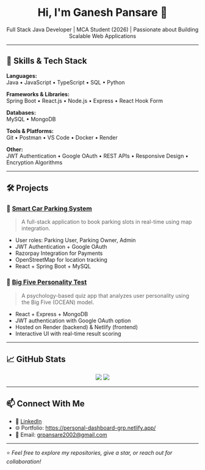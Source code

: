 <h1 align="center">Hi, I'm Ganesh Pansare 👋</h1>

<p align="center">
  Full Stack Java Developer | MCA Student (2026) | Passionate about Building Scalable Web Applications
</p>

---

## 🚀 Skills & Tech Stack

**Languages:**  
Java • JavaScript • TypeScript • SQL • Python

**Frameworks & Libraries:**  
Spring Boot • React.js • Node.js • Express • React Hook Form

**Databases:**  
MySQL • MongoDB

**Tools & Platforms:**  
Git • Postman • VS Code • Docker • Render 

**Other:**  
JWT Authentication • Google OAuth • REST APIs • Responsive Design • Encryption Algorithms

---

## 🛠️ Projects

### 🚗 [Smart Car Parking System](https://github.com/grpansare/smart-parking)
> A full-stack application to book parking slots in real-time using map integration.
- User roles: Parking User, Parking Owner, Admin  
- JWT Authentication + Google OAuth  
- Razorpay Integration for Payments  
- OpenStreetMap for location tracking  
- React + Spring Boot + MySQL  

### 🧠 [Big Five Personality Test](https://github.com/grpansare/big-five-personality-test)
> A psychology-based quiz app that analyzes user personality using the Big Five (OCEAN) model.
- React + Express + MongoDB  
- JWT authentication with Google OAuth option  
- Hosted on Render (backend) & Netlify (frontend)  
- Interactive UI with real-time result scoring  

---

## 📈 GitHub Stats

<p align="center">
  <img src="https://github-readme-stats.vercel.app/api?username=grpansare&show_icons=true&theme=radical" />
  <img src="https://github-readme-streak-stats.herokuapp.com?user=grpansare&theme=radical&date_format=M%20j%5B%2C%20Y%5D" />
</p>

---

## 📫 Connect With Me

- 💼 [LinkedIn](https://linkedin.com/in/grpansare)
- 🌐 Portfolio: https://personal-dashboard-grp.netlify.app/
- 📧 Email: grpansare2002@gmail.com

---

⭐ *Feel free to explore my repositories, give a star, or reach out for collaboration!*

